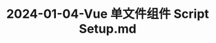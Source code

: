 ---
layout: post
title: 2024-01-04-Vue 单文件组件 Script Setup.md
categories: [Vue]
description: 
keywords: Vue 单文件组件 Script Setup.md
mermaid: false
sequence: false
flow: false
mathjax: false
mindmap: false
mindmap2: false
---